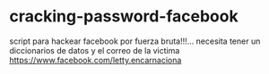 # cracking-password-facebook
script para hackear facebook por fuerza bruta!!!... necesita tener un diccionarios de datos y el correo de la victima
https://www.facebook.com/letty.encarnaciona

